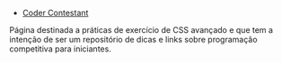* [Coder Contestant](https://mariatheresahqs.github.io/CoderContestant/)

Página destinada a práticas de exercício de CSS avançado e que tem a intenção de ser um repositório de dicas e links sobre programação competitiva para iniciantes.
